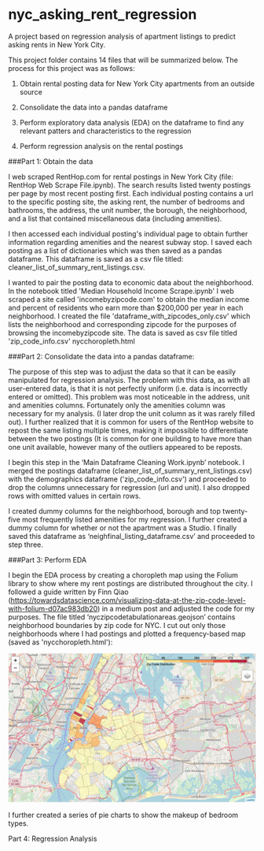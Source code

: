 # nyc_asking_rent_regression

A project based on regression analysis of apartment listings to predict asking rents in New York City.

This project folder contains 14 files that will be summarized below. The process for this project was as follows:

1. Obtain rental posting data for New York City apartments from an outside source

2. Consolidate the data into a pandas dataframe

3. Perform exploratory data analysis (EDA) on the dataframe to find any relevant patters and characteristics to the regression

4. Perform regression analysis on the rental postings



###Part 1: Obtain the data

I web scraped RentHop.com for rental postings in New York City (file: RentHop Web Scrape File.ipynb). The search results listed twenty postings per page by most recent posting first. Each individual posting contains a url to the specific posting site, the asking rent, the number of bedrooms and bathrooms, the address, the unit number, the borough, the neighborhood, and a list that contained miscellaneous data (including amenities).

I then accessed each individual posting's individual page to obtain further information regarding amenities and the nearest subway stop. I saved each posting as a list of dictionaries which was then saved as a pandas dataframe. This dataframe is saved as a csv file titled: cleaner_list_of_summary_rent_listings.csv.

I wanted to pair the posting data to economic data about the neighborhood. In the notebook titled 'Median Household Income Scrape.ipynb' I web scraped a site called 'incomebyzipcode.com' to obtain the median income and percent of residents who earn more than $200,000 per year in each neighborhood. I created the file 'dataframe_with_zipcodes_only.csv' which lists the neighborhood and corresponding zipcode for the purposes of browsing the incomebyzipcode site. The data is saved as csv file titled 'zip_code_info.csv'
nycchoropleth.html

###Part 2: Consolidate the data into a pandas dataframe:

The purpose of this step was to adjust the data so that it can be easily manipulated for regression analysis. The problem with this data, as with all user-entered data, is that it is not perfectly uniform (i.e. data is incorrectly entered or omitted). This problem was most noticeable in the address, unit and amenities columns. Fortunately only the amenities column was necessary for my analysis. (I later drop the unit column as it was rarely filled out). I further realized that it is common for users of the RentHop website to repost the same listing multiple times, making it impossible to differentiate between the two postings (It is common for one building to have more than one unit available, however many of the outliers appeared to be reposts.

I begin this step in the ‘Main Dataframe Cleaning Work.ipynb’ notebook. I merged the postings dataframe (cleaner_list_of_summary_rent_listings.csv) with the demographics dataframe ('zip_code_info.csv') and proceeded to drop the columns unnecessary for regression (url and unit). I also dropped rows with omitted values in certain rows.

I created dummy columns for the neighborhood, borough and top twenty-five most frequently listed amenities for my regression. I further created a dummy column for whether or not the apartment was a Studio. I finally saved this dataframe as ‘neighfinal_listing_dataframe.csv’ and proceeded to step three.

###Part 3: Perform EDA

I begin the EDA process by creating a choropleth map using the Folium library to show where my rent postings are distributed throughout the city. I followed a guide written by Finn Qiao (https://towardsdatascience.com/visualizing-data-at-the-zip-code-level-with-folium-d07ac983db20) in a medium post and adjusted the code for my purposes. The file titled ‘nyczipcodetabulationareas.geojson’ contains neighborhood boundaries by zip code for NYC. I cut out only those neighborhoods where I had postings and plotted a frequency-based map (saved as 'nycchoropleth.html'):

![NYC Rent Postings Choropleth](/images-for-readme/choropleth.png)

I further created a series of pie charts to show the makeup of bedroom types.

Part 4: Regression Analysis
